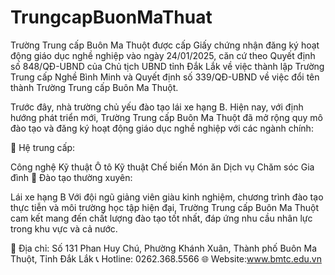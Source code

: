 # TrungcapBuonMaThuat
Trường Trung cấp Buôn Ma Thuột được cấp Giấy chứng nhận đăng ký hoạt động giáo dục nghề nghiệp vào ngày 24/01/2025, căn cứ theo Quyết định số 848/QĐ-UBND của Chủ tịch UBND tỉnh Đắk Lắk về việc thành lập Trường Trung cấp Nghề Bình Minh và Quyết định số 339/QĐ-UBND về việc đổi tên thành Trường Trung cấp Buôn Ma Thuột.

Trước đây, nhà trường chủ yếu đào tạo lái xe hạng B. Hiện nay, với định hướng phát triển mới, Trường Trung cấp Buôn Ma Thuột đã mở rộng quy mô đào tạo và đăng ký hoạt động giáo dục nghề nghiệp với các ngành chính:

🔹 Hệ trung cấp:

Công nghệ Kỹ thuật Ô tô
Kỹ thuật Chế biến Món ăn
Dịch vụ Chăm sóc Gia đình
🔹 Đào tạo thường xuyên:

Lái xe hạng B
Với đội ngũ giảng viên giàu kinh nghiệm, chương trình đào tạo thực tiễn và môi trường học tập hiện đại, Trường Trung cấp Buôn Ma Thuột cam kết mang đến chất lượng đào tạo tốt nhất, đáp ứng nhu cầu nhân lực trong khu vực và cả nước.

📍 Địa chỉ: Số 131 Phan Huy Chú, Phường Khánh Xuân, Thành phố Buôn Ma Thuột, Tỉnh Đắk Lắk
📞 Hotline: 0262.368.5566
🌐 Website:www.bmtc.edu.vn

